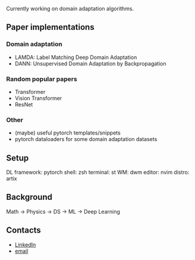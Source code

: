 Currently working on domain adaptation algorithms.

## Paper implementations
### Domain adaptation
- LAMDA: Label Matching Deep Domain Adaptation
- DANN: Unsupervised Domain Adaptation by Backpropagation
### Random popular papers
- Transformer
- Vision Transformer
- ResNet
### Other
- (maybe) useful pytorch templates/snippets
- pytorch dataloaders for some domain adaptation datasets

## Setup
DL framework: pytorch
shell: zsh
terminal: st
WM: dwm
editor: nvim
distro: artix

## Background
Math -> Physics -> DS -> ML -> Deep Learning

## Contacts
- [LinkedIn](https://www.linkedin.com/in/%C5%A1ekarlo/)
- [email](serbetar.karlo.p@protonmail.com)
